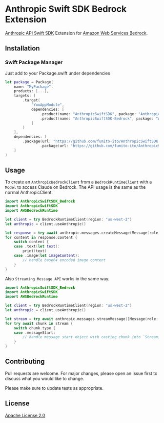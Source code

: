 # Anthropic Swift SDK Bedrock Extension

[Anthropic API Swift SDK](https://github.com/fumito-ito/AnthropicSwiftSDK) Extension for [Amazon Web Services Bedrock](https://aws.amazon.com/bedrock/).

## Installation

### Swift Package Manager

Just add to your Package.swift under dependencies

```swift
let package = Package(
    name: "MyPackage",
    products: [...],
    targets: [
        .target(
            "YouAppModule",
            dependencies: [
                .product(name: "AnthropicSwiftSDK", package: "AnthropicSwiftSDK"),
                .product(name: "AnthropicSwiftSDK-Bedrock", package: "AnthropicSwiftSDK-Bedrock")
            ]
        )
    ],
    dependencies: [
        .package(url: "https://github.com/fumito-ito/AnthropicSwiftSDK.git", from: "0.6.0"),
                .package(url: "https://github.com/fumito-ito/AnthropicSwiftSDK-Bedrock.git", from: "0.0.1")
    ]
)
```

## Usage

To create an `AnthropicBedrockClient` from a `BedrockRuntimeClient` with a `Model` to access Claude on Bedrock.
The API usage is the same as the normal AnthropicClient.

```swift
import AnthropicSwiftSDK_Bedrock
import AnthropicSwiftSDK
import AWSBedrockRuntime

let client = try BedrockRuntimeClient(region: "us-west-2")
let anthropic = client.useAnthropic()

let response = try await anthropic.messages.createMessage(Message(role: .user, content: [.text("This is test text")]), maxTokens: 1024)
for content in response.content {
    switch content {
    case .text(let text):
        print(text)
    case .image(let imageContent):
        // handle base64 encoded image content
    }
}
```

Also `Streaming Message API` works in the same way.

```swift
import AnthropicSwiftSDK_Bedrock
import AnthropicSwiftSDK
import AWSBedrockRuntime

let client = try BedrockRuntimeClient(region: "us-west-2")
let anthropic = client.useAnthropic()

let stream = try await anthropic.messages.streamMessage([Message(role: .user, content: [.text("This is test text")])], maxTokens: 1024)
for try await chunk in stream {
    switch chunk.type {
    case .messageStart:
        // handle message start object with casting chunk into `StreamingMessageStartResponse`
    }
}
```

## Contributing

Pull requests are welcome. For major changes, please open an issue first to discuss what you would like to change.

Please make sure to update tests as appropriate.

## License

[Apache License 2.0](https://choosealicense.com/licenses/apache-2.0/)
